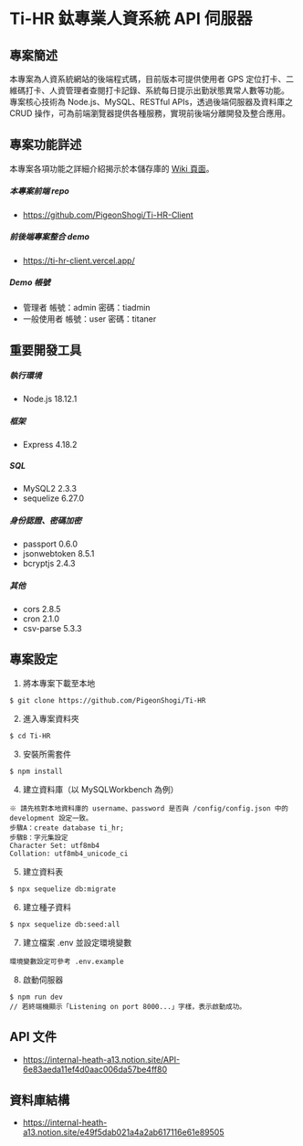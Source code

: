 # Ti-HR 鈦專業人資系統 API 伺服器

## 專案簡述

本專案為人資系統網站的後端程式碼，目前版本可提供使用者 GPS 定位打卡、二維碼打卡、人資管理者查閱打卡記錄、系統每日提示出勤狀態異常人數等功能。<br>專案核心技術為 Node.js、MySQL、RESTful APIs，透過後端伺服器及資料庫之 CRUD 操作，可為前端瀏覽器提供各種服務，實現前後端分離開發及整合應用。
## 專案功能詳述
本專案各項功能之詳細介紹揭示於本儲存庫的 [Wiki 頁面](https://github.com/PigeonShogi/Ti-HR/wiki/%E5%B0%88%E6%A1%88%E5%8A%9F%E8%83%BD%E8%A9%B3%E8%BF%B0)。
<br>
##### 本專案前端 repo

- https://github.com/PigeonShogi/Ti-HR-Client

##### 前後端專案整合 demo

- https://ti-hr-client.vercel.app/

##### Demo 帳號

- 管理者
  帳號：admin
  密碼：tiadmin
- 一般使用者
  帳號：user
  密碼：titaner

## 重要開發工具

##### 執行環境

- Node.js 18.12.1

##### 框架

- Express 4.18.2

##### SQL

- MySQL2 2.3.3
- sequelize 6.27.0

##### 身份認證、密碼加密

- passport 0.6.0
- jsonwebtoken 8.5.1
- bcryptjs 2.4.3

##### 其他

- cors 2.8.5
- cron 2.1.0
- csv-parse 5.3.3

## 專案設定

1. 將本專案下載至本地

```
$ git clone https://github.com/PigeonShogi/Ti-HR
```

2. 進入專案資料夾

```
$ cd Ti-HR
```

3. 安裝所需套件

```
$ npm install
```

4. 建立資料庫（以 MySQLWorkbench 為例）

```
※ 請先核對本地資料庫的 username、password 是否與 /config/config.json 中的 development 設定一致。
步驟A：create database ti_hr;
步驟B：字元集設定
Character Set: utf8mb4
Collation: utf8mb4_unicode_ci
```

5. 建立資料表

```
$ npx sequelize db:migrate
```

6. 建立種子資料

```
$ npx sequelize db:seed:all
```

7. 建立檔案 .env 並設定環境變數

```
環境變數設定可參考 .env.example
```

8. 啟動伺服器

```
$ npm run dev
// 若終端機顯示「Listening on port 8000...」字樣，表示啟動成功。
```

## API 文件

- https://internal-heath-a13.notion.site/API-6e83aeda11ef4d0aac006da57be4ff80

## 資料庫結構

- https://internal-heath-a13.notion.site/e49f5dab021a4a2ab617116e61e89505
